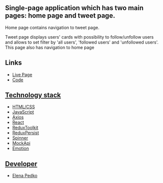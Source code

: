 ## Single-page application which has two main pages: home page and tweet page.  
<p> Home page contains navigation to tweet page. </p>
<p> Tweet page displays users' cards with possibility to follow/unfollow users and allows to set filter by 'all users', 'followed users' and 'unfollowed users'. This page also has navigation to home page </p>


## Links
<ul>
	<li><a href="https://elenaods.github.io/tweet-app">Live Page</li>
	<li><a href="https://github.com/ElenaOds/tweet-app">Code</li>
</ul>

## Technology stack
<ul>
	<li>HTML/CSS</li>
	<li>JavaScript</li>
	<li>Axios</li>
	<li>React</li>
	<li>ReduxToolkit</li>
    <li>ReduxPersist</li>
	<li>Spinner</li>
    <li>MockApi</li>
    <li>Emotion</li>
</ul>

## Developer

<ul>
	<li><a href="https://github.com/ElenaOds">Elena Pedko</li>
</ul>